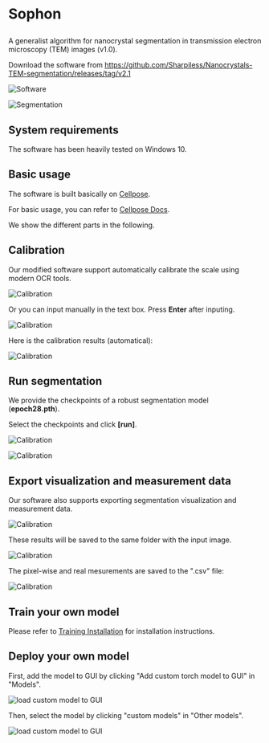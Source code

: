 # <p>  <b>Sophon </b> </p>

A generalist algorithm for nanocrystal segmentation in transmission electron microscopy (TEM) images (v1.0).

Download the software from https://github.com/Sharpiless/Nanocrystals-TEM-segmentation/releases/tag/v2.1

![Software](../assets/software.png)

![Segmentation](../assets/1-0001_visualization.png)

## System requirements

The software has been heavily tested on Windows 10.

## Basic usage

The software is built basically on [Cellpose](https://github.com/MouseLand/cellpose).

For basic usage, you can refer to [Cellpose Docs](https://cellpose.readthedocs.io/en/latest/gui.html#using-the-gui).

We show the different parts in the following.

## Calibration

Our modified software support automatically calibrate the scale using modern OCR tools.

![Calibration](../assets/cailbration1.png)

Or you can input manually in the text box. Press **Enter** after inputing.

![Calibration](../assets/cailbration3.png)

Here is the calibration results (automatical):

![Calibration](../assets/cailbration2.png)

## Run segmentation

We provide the checkpoints of a robust segmentation model (**epoch28.pth**).

Select the checkpoints and click **[run]**.

![Calibration](../assets/run1.png)

![Calibration](../assets/run2.png)

## Export visualization and measurement data

Our software also supports exporting segmentation visualization and measurement data.

![Calibration](../assets/export.png)

These results will be saved to the same folder with the input image.

![Calibration](../assets/export2.png)

The pixel-wise and real mesurements are saved to the ".csv" file:

![Calibration](../assets/measurement.png)

## Train your own model

Please refer to [Training Installation](train/README.md) for installation instructions.

## Deploy your own model

First, add the model to GUI by clicking "Add custom torch model to GUI" in "Models".

![load custom model to GUI](../assets/load_model.png)

Then, select the model by clicking "custom models" in "Other models".

![load custom model to GUI](../assets/load_model2.png)
